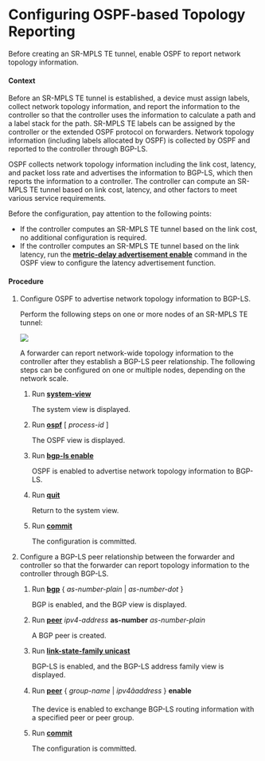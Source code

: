 Configuring OSPF-based Topology Reporting
=========================================

Before creating an SR-MPLS TE tunnel, enable OSPF to report network topology information.

#### Context

Before an SR-MPLS TE tunnel is established, a device must assign labels, collect network topology information, and report the information to the controller so that the controller uses the information to calculate a path and a label stack for the path. SR-MPLS TE labels can be assigned by the controller or the extended OSPF protocol on forwarders. Network topology information (including labels allocated by OSPF) is collected by OSPF and reported to the controller through BGP-LS.

OSPF collects network topology information including the link cost, latency, and packet loss rate and advertises the information to BGP-LS, which then reports the information to a controller. The controller can compute an SR-MPLS TE tunnel based on link cost, latency, and other factors to meet various service requirements.

Before the configuration, pay attention to the following points:

* If the controller computes an SR-MPLS TE tunnel based on the link cost, no additional configuration is required.
* If the controller computes an SR-MPLS TE tunnel based on the link latency, run the [**metric-delay advertisement enable**](cmdqueryname=metric-delay+advertisement+enable) command in the OSPF view to configure the latency advertisement function.

#### Procedure

1. Configure OSPF to advertise network topology information to BGP-LS.
   
   
   
   Perform the following steps on one or more nodes of an SR-MPLS TE tunnel:
   
   ![](../../../../public_sys-resources/note_3.0-en-us.png) 
   
   A forwarder can report network-wide topology information to the controller after they establish a BGP-LS peer relationship. The following steps can be configured on one or multiple nodes, depending on the network scale.
   
   
   
   1. Run [**system-view**](cmdqueryname=system-view)
      
      
      
      The system view is displayed.
   2. Run [**ospf**](cmdqueryname=ospf) [ *process-id* ]
      
      
      
      The OSPF view is displayed.
   3. Run [**bgp-ls enable**](cmdqueryname=bgp-ls+enable)
      
      
      
      OSPF is enabled to advertise network topology information to BGP-LS.
   4. Run [**quit**](cmdqueryname=quit)
      
      
      
      Return to the system view.
   5. Run [**commit**](cmdqueryname=commit)
      
      
      
      The configuration is committed.
2. Configure a BGP-LS peer relationship between the forwarder and controller so that the forwarder can report topology information to the controller through BGP-LS.
   1. Run [**bgp**](cmdqueryname=bgp) { *as-number-plain* | *as-number-dot* }
      
      
      
      BGP is enabled, and the BGP view is displayed.
   2. Run [**peer**](cmdqueryname=peer+as-number) *ipv4-address* **as-number** *as-number-plain*
      
      
      
      A BGP peer is created.
   3. Run [**link-state-family unicast**](cmdqueryname=link-state-family+unicast)
      
      
      
      BGP-LS is enabled, and the BGP-LS address family view is displayed.
   4. Run [**peer**](cmdqueryname=peer+enable) { *group-name* | *ipv4âaddress* } **enable**
      
      
      
      The device is enabled to exchange BGP-LS routing information with a specified peer or peer group.
   5. Run [**commit**](cmdqueryname=commit)
      
      
      
      The configuration is committed.